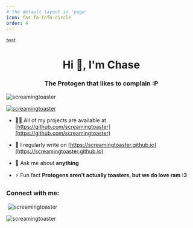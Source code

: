 ```yaml
---
# the default layout is 'page'
icon: fas fa-info-circle
order: 4
---
```

test

<h1 align="center">Hi 👋, I'm Chase</h1>
<h3 align="center">The Protogen that likes to complain :P</h3>

<p align="left"> <img src="https://komarev.com/ghpvc/?username=screamingtoaster&label=Profile%20views&color=0e75b6&style=flat" alt="screamingtoaster" /> </p>

<p align="left"> <a href="https://github.com/ryo-ma/github-profile-trophy"><img src="https://github-profile-trophy.vercel.app/?username=screamingtoaster" alt="screamingtoaster" /></a> </p>

- 👨‍💻 All of my projects are available at [https://github.com/screamingtoaster](https://github.com/screamingtoaster)

- 📝 I regularly write on [https://screamingtoaster.github.io](https://screamingtoaster.github.io)

- 💬 Ask me about **anything**

- ⚡ Fun fact **Protogens aren't actually toasters, but we do love ram :3**

<h3 align="left">Connect with me:</h3>
<p align="left">
</p>

<p>&nbsp;<img align="center" src="https://github-readme-stats.vercel.app/api?username=screamingtoaster&show_icons=true&locale=en" alt="screamingtoaster" /></p>

<p><img align="center" src="https://github-readme-streak-stats.herokuapp.com/?user=screamingtoaster&" alt="screamingtoaster" /></p>
